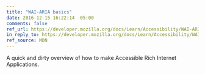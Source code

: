 ```yaml
---
title: "WAI-ARIA basics"
date: 2016-12-15 16:22:14 -05:00
comments: false
ref_url: https://developer.mozilla.org/docs/Learn/Accessibility/WAI-ARIA_basics
in_reply_to: https://developer.mozilla.org/docs/Learn/Accessibility/WAI-ARIA_basics
ref_source: MDN
---
```


A quick and dirty overview of how to make Accessible Rich Internet Applications.